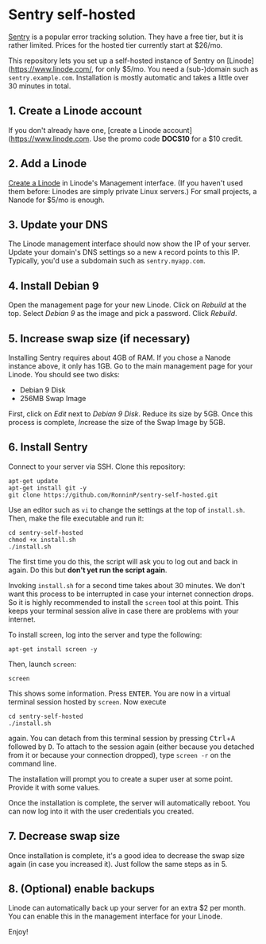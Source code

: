 # Sentry self-hosted
[Sentry](https://sentry.io) is a popular error tracking solution.
They have a free tier, but it is rather limited. Prices for the
hosted tier currently start at $26/mo.

This repository lets you set up a self-hosted instance of Sentry
on
[Linode](https://www.linode.com/,
for only $5/mo. You need a (sub-)domain such as `sentry.example.com`.
Installation is mostly automatic and takes a little over 30 minutes
in total.

## 1. Create a Linode account
If you don't already have one,
[create a Linode account](https://www.linode.com.
Use the promo code **DOCS10** for a $10 credit.

## 2. Add a Linode
[Create a Linode](https://manager.linode.com/linodes/add?group=) in
Linode's Management interface. (If you haven't used them before:
Linodes are simply private Linux servers.) For small projects, a
Nanode for $5/mo is enough.

## 3. Update your DNS
The Linode management interface should now show the IP of your
server. Update your domain's DNS settings so a new `A` record points
to this IP. Typically, you'd use a subdomain such as
`sentry.myapp.com`.

## 4. Install Debian 9
Open the management page for your new Linode. Click on *Rebuild* at
the top. Select *Debian 9* as the image and pick a password. Click
*Rebuild*.

## 5. Increase swap size (if necessary)
Installing Sentry requires about 4GB of RAM. If you chose a Nanode
instance above, it only has 1GB. Go to the main management page for
your Linode. You should see two disks:

 * Debian 9 Disk
 * 256MB Swap Image

First, click on *Edit* next to *Debian 9 Disk*. Reduce its size by
5GB. Once this process is complete, *In*crease the size of the Swap
Image by 5GB.

## 6. Install Sentry
Connect to your server via SSH. Clone this repository:

    apt-get update
    apt-get install git -y
    git clone https://github.com/RonninP/sentry-self-hosted.git

Use an editor such as `vi` to change the settings at the top of
`install.sh`. Then, make the file executable and run it:

    cd sentry-self-hosted
    chmod +x install.sh
    ./install.sh

The first time you do this, the script will ask you to log out and
back in again. Do this but **don't yet run the script again**.

Invoking `install.sh` for a second time takes about 30 minutes.
We don't want this process to be interrupted in case your internet
connection drops. So it is highly recommended to install the
`screen` tool at this point. This keeps your terminal session alive
in case there are problems with your internet.

To install screen, log into the server and type the following:

    apt-get install screen -y

Then, launch `screen`:

    screen

This shows some information. Press <kbd>ENTER</kbd>. You are now in
a virtual terminal session hosted by `screen`. Now execute

    cd sentry-self-hosted
    ./install.sh

again. You can detach from this terminal session by pressing
<kbd>Ctrl</kbd>+<kbd>A</kbd> followed by <kbd>D</kbd>. To attach to
the session again (either because you detached from it or because
your connection dropped), type `screen -r` on the command line.

The installation will prompt you to create a super user at some
point. Provide it with some values.

Once the installation is complete, the server will automatically
reboot. You can now log into it with the user credentials you
created.

## 7. Decrease swap size
Once installation is complete, it's a good idea to decrease the swap
size again (in case you increased it). Just follow the same steps as
in 5.

## 8. (Optional) enable backups
Linode can automatically back up your server for an extra $2 per
month. You can enable this in the management interface for your
Linode.

Enjoy!
